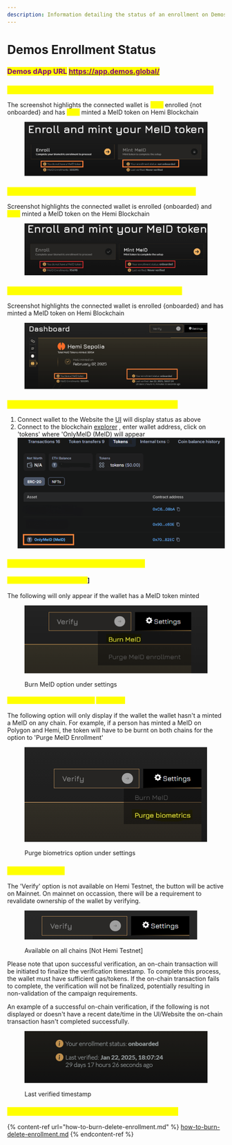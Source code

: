 ```yaml
---
description: Information detailing the status of an enrollment on Demos Website
---
```


# Demos Enrollment Status

### <mark style="color:purple;">Demos dApp URL</mark> [<mark style="color:purple;">https://app.demos.global/</mark>](https://app.demos.global/)

### <mark style="color:yellow;">\[1] STATUS | Not Enrolled \[Not Onboarded] | No MeID minted</mark>

The screenshot highlights the connected wallet is <mark style="color:yellow;">NOT</mark> enrolled {not onboarded} and has <mark style="color:yellow;">NOT</mark> minted a MeID token on Hemi Blockchain

<figure><img src="../../.gitbook/assets/image (6).png" alt=""><figcaption></figcaption></figure>

### <mark style="color:yellow;">\[2] STATUS | Enrolled \[Onboarded] | Not Minted a MeID</mark>

Screenshot highlights the connected wallet is enrolled {onboarded} and <mark style="color:yellow;">NOT</mark> minted a MeID token on the Hemi Blockchain

<figure><img src="../../.gitbook/assets/image (4).png" alt=""><figcaption></figcaption></figure>

### <mark style="color:yellow;">\[3] STATUS | Enrolled \[Onboarded] | Minted a MeID</mark>

Screenshot highlights the connected wallet is enrolled {onboarded} and has minted a MeID token on Hemi Blockchain

<figure><img src="../../.gitbook/assets/image (5).png" alt=""><figcaption></figcaption></figure>

### <mark style="color:yellow;">\[4] To check if the wallet has minted a MeID token</mark>

1. Connect wallet to the Website the [UI](https://app.demos.global/dashboard) will display status as above
2. Connect to the blockchain [explorer](https://testnet.explorer.hemi.xyz/) , enter wallet address, click on 'tokens' where 'OnlyMeID (MeID) will appear\
   <img src="../../.gitbook/assets/image (7).png" alt="" data-size="original">



### <mark style="color:yellow;">\[5] Burn MeID / Delete Enrollment status</mark>

#### <mark style="color:yellow;">Burn MeID Option \[Settings</mark>]

The following will only appear if the wallet has a MeID token minted

<figure><img src="../../.gitbook/assets/image (8).png" alt=""><figcaption><p>Burn MeID option under settings</p></figcaption></figure>

#### <mark style="color:yellow;">Purge biometrics / Enrollment</mark> <mark style="color:yellow;">\[Settings]</mark>

The following option will only display if the wallet the wallet hasn't a minted a MeID on any chain. For example, if a person has minted a MeID on Polygon and Hemi, the token will have to be burnt on both chains for the option to 'Purge MeID Enrollment'

<figure><img src="../../.gitbook/assets/image (9).png" alt=""><figcaption><p>Purge biometrics option under settings</p></figcaption></figure>

### <mark style="color:yellow;">\[6] Verify Option</mark>&#x20;

The 'Verify' option is not available on Hemi Testnet, the button will be active on Mainnet. On mainnet on occassion, there will be a requirement to revalidate ownership of the wallet by verifying.

<figure><img src="../../.gitbook/assets/image (10).png" alt=""><figcaption><p>Available on all chains [Not Hemi Testnet]</p></figcaption></figure>

Please note that upon successful verification, an on-chain transaction will be initiated to finalize the verification timestamp. To complete this process, the wallet must have sufficient gas/tokens. If the on-chain transaction fails to complete, the verification will not be finalized, potentially resulting in non-validation of the campaign requirements.

An example of a successful on-chain verification, if the following is not displayed or doesn't have a recent date/time in the UI/Website the on-chain transaction hasn't completed successfully.

<figure><img src="../../.gitbook/assets/image (14).png" alt=""><figcaption><p>Last verified timestamp</p></figcaption></figure>

### <mark style="color:yellow;">\[7] To change wallets, follow the procedure below</mark>

{% content-ref url="how-to-burn-delete-enrollment.md" %}
[how-to-burn-delete-enrollment.md](how-to-burn-delete-enrollment.md)
{% endcontent-ref %}
